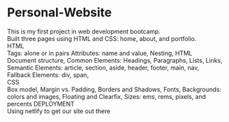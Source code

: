 # Personal-Website
This is my first project in web development bootcamp.  
Built three pages using HTML and CSS: home, about, and portfolio.<br>
HTML <br>
  Tags: alone or in pairs
  Attributes: name and value,
  Nesting,
  HTML Document structure,
  Common Elements:
    Headings,
    Paragraphs,
    Lists,
    Links,
  Semantic Elements:
    article,
    section,
    aside,
    header,
    footer,
    main,
    nav,
  Fallback Elements:
    div,
    span,
    <br>
CSS <br>
  Box model,
  Margin vs. Padding,
  Borders and Shadows,
  Fonts,
  Backgrounds: colors and images,
  Floating and Clearfix,
  Sizes: ems, rems, pixels, and percents
DEPLOYMENT<br>
  Using netlify to get our site out there
